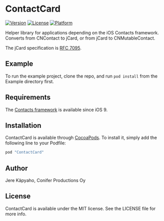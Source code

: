 # ContactCard

[![Version](https://img.shields.io/cocoapods/v/ContactCard.svg?style=flat)](http://cocoapods.org/pods/ContactCard)
[![License](https://img.shields.io/cocoapods/l/ContactCard.svg?style=flat)](http://cocoapods.org/pods/ContactCard)
[![Platform](https://img.shields.io/cocoapods/p/ContactCard.svg?style=flat)](http://cocoapods.org/pods/ContactCard)

Helper library for applications depending on the iOS Contacts framework.
Converts from CNContact to jCard, or from jCard to CNMutableContact.

The jCard specification is [RFC 7095](https://tools.ietf.org/html/rfc7095).

## Example

To run the example project, clone the repo, and run `pod install` from the Example directory first.

## Requirements

The [Contacts framework](https://developer.apple.com/reference/contacts) is available since iOS 9.

## Installation

ContactCard is available through [CocoaPods](http://cocoapods.org). To install
it, simply add the following line to your Podfile:

```ruby
pod "ContactCard"
```

## Author

Jere Käpyaho, Conifer Productions Oy

## License

ContactCard is available under the MIT license. See the LICENSE file for more info.
